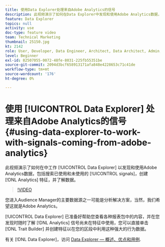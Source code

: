 ```yaml
---
title: 使用Data Explorer处理来自Adobe Analytics的信号
description: 此视频演示了如何在Data Explorer中发现和使用Adobe Analytics数据，包括搜索已用和未使用的信号、创建Analytics特征以及了解数据。
feature: Data Explorer
topics: null
activity: use
doc-type: feature video
team: Technical Marketing
thumbnail: 25150.jpg
kt: 2142
role: User, Developer, Data Engineer, Architect, Data Architect, Admin, Leader
level: Beginner
exl-id: 82507055-0072-48fe-8031-225fb55351be
source-git-commit: 2094d3bcf658913171afa848e4228653c71c41de
workflow-type: tm+mt
source-wordcount: '176'
ht-degree: 0%

---
```


# 使用 [!UICONTROL Data Explorer] 处理来自Adobe Analytics的信号 {#using-data-explorer-to-work-with-signals-coming-from-adobe-analytics}

此视频演示了如何在中工作 [!UICONTROL Data Explorer] 以发现和使用Adobe Analytics数据，包括搜索已使用和未使用的 [!UICONTROL signals]，创建 [!DNL Analytics] 特征，并了解数据。

>[!VIDEO](https://video.tv.adobe.com/v/25150/?quality=12)

您进入Audience Manager的主要数据源之一可能是分析解决方案，当然，我们希望这就是Adobe Analytics。

[!UICONTROL Data Explorer] 已准备好帮助您查看各种报表包中的内容，并在您发现时随时了解 [!DNL Analytics] 信号尚未在特征中使用，您可以直接单击 [!DNL Trait Builder] 并创建特征以在您的区段中利用这种强大的行为数据。

有关 [!DNL Data Explorer]，访问 [Data Explorer — 概述、优点和用例](https://experienceleague.adobe.com/docs/audience-manager/user-guide/features/data-explorer/data-explorer-overview.html?lang=en).
